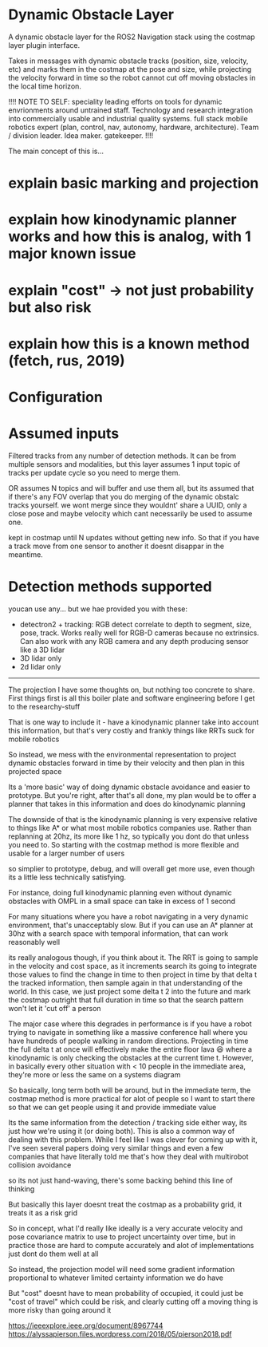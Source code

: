 # Dynamic Obstacle Layer

A dynamic obstacle layer for the ROS2 Navigation stack using the costmap layer plugin interface.

Takes in messages with dynamic obstacle tracks (position, size, velocity, etc) and marks them in the costmap at the pose and size, while projecting the velocity forward in time so the robot cannot cut off moving obstacles in the local time horizon.

!!!!
NOTE TO SELF: speciality leading efforts on tools for dynamic envrionments around untrained staff. Technology and research integration into commercially usable and industrial quality systems. full stack mobile robotics expert (plan, control, nav, autonomy, hardware, architecture). Team / division leader. Idea maker. gatekeeper.
!!!!

The main concept of this is...
# explain basic marking and projection 
# explain how kinodynamic planner works and how this is analog, with 1 major known issue
# explain "cost" -> not just probability but also risk
# explain how this is a known method (fetch, rus, 2019)

# Configuration

# Assumed inputs

Filtered tracks from any number of detection methods. It can be from multiple sensors and modalities, but this layer assumes 1 input topic of tracks per update cycle so you need to merge them.

OR assumes N topics and will buffer and use them all, but its assumed that if there's any FOV overlap that you do merging of the dynamic obstalc tracks yourself. we wont merge since they wouldnt' share a UUID, only a close pose and maybe velocity which cant necessarily be used to assume one. 

kept in costmap until N updates without getting new info. So that if you have a track move from one sensor to another it doesnt disappar in the meantime.

# Detection methods supported

youcan use any... but we hae provided you with these:
- detectron2 + tracking: RGB detect correlate to depth to segment, size, pose, track. Works really well for RGB-D cameras because no extrinsics. Can also work with any RGB camera and any depth producing sensor like a 3D lidar
- 3D lidar only
- 2d lidar only

---


The projection I have some thoughts on, but nothing too concrete to share. First things first is all this boiler plate and software engineering before I get to the researchy-stuff

That is one way to include it - have a kinodynamic planner take into account this information, but that's very costly and frankly things like RRTs suck for mobile robotics

So instead, we mess with the environmental representation to project dynamic obstacles forward in time by their velocity and then plan in this projected space

Its a 'more basic' way of doing dynamic obstacle avoidance and easier to prototype. But you're right, after that's all done, my plan would be to offer a planner that takes in this information and does do kinodynamic planning

The downside of that is the kinodynamic planning is very expensive relative to things like A* or what most mobile robotics companies use. Rather than replanning at 20hz, its more like 1 hz, so typically you dont do that unless you need to. So starting with the costmap method is more flexible and usable for a larger number of users

so simplier to prototype, debug, and will overall get more use, even though its a little less technically satisfying.

For instance, doing full kinodynamic planning even without dynamic obstacles with OMPL in a small space can take in excess of 1 second

For many situations where you have a robot navigating in a very dynamic environment, that's unacceptably slow. But if you can use an A* planner at 30hz with a search space with temporal information, that can work reasonably well

its really analogous though,  if you think about it. The RRT is going to sample in the velocity and cost space, as it increments search its going to integrate those values to find the change in time to then project in time by that delta t the tracked information, then sample again in that understanding of the world. In this case, we just project some delta t 2 into the future and mark the costmap outright that full duration in time so that the search pattern won't let it 'cut off' a person

The major case where this degrades in performance is if you have a robot trying to navigate in something like a massive conference hall where you have hundreds of people walking in random directions. Projecting in time the full delta t at once will effectively make the entire floor lava :laughing:  where a kinodynamic is only checking the obstacles at the current time t. However, in basically every other situation with < 10 people in the immediate area, they're more or less the same on a systems diagram

So basically, long term both will be around, but in the immediate term, the costmap method is more practical for alot of people so I want to start there so that we can get people using it and provide immediate value

Its the same information from the detection / tracking side either way, its just how we're using it (or doing both). This is also a common way of dealing with this problem. While I feel like I was clever for coming up with it, I've seen several papers doing very similar things and even a few companies that have literally told me that's how they deal with multirobot collision avoidance

so its not just hand-waving, there's some backing behind this line of thinking

But basically this layer doesnt treat the costmap as a probability grid, it treats it as a risk grid

So in concept, what I'd really like ideally is a very accurate velocity and pose covariance matrix to use to project uncertainty over time, but in practice those are hard to compute accurately and alot of implementations just dont do them well at all

So instead, the projection model will need some gradient information proportional to whatever limited certainty information we do have

But "cost" doesnt have to mean probability of occupied, it could just be "cost of travel" which could be risk, and clearly cutting off a moving thing is more risky than going around it

https://ieeexplore.ieee.org/document/8967744
https://alyssapierson.files.wordpress.com/2018/05/pierson2018.pdf
